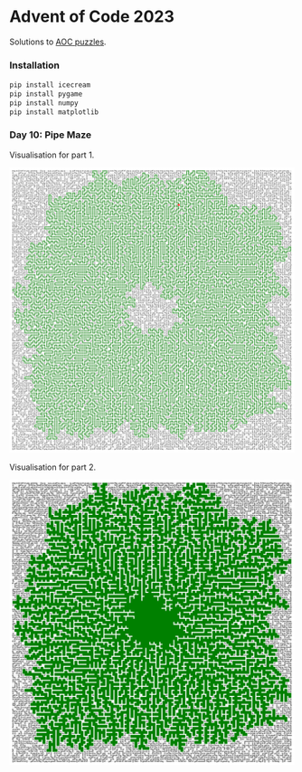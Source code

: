 # Advent of Code 2023
Solutions to [AOC puzzles](https://adventofcode.com/2023).

### Installation
```commandline
pip install icecream
pip install pygame
pip install numpy
pip install matplotlib
```
### Day 10: Pipe Maze
Visualisation for part 1.

![Day 10, part 1](./10-pipe-maze/d10p1.png)

Visualisation for part 2.

![Day 10, part 1](./10-pipe-maze/d10p2.png)
